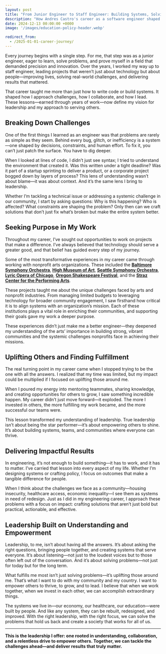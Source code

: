```yaml
---
layout: post
title: "From Junior Engineer to Staff Engineer: Building Systems, Solving Problems"
description: "How Andres Castro's career as a software engineer shaped his leadership approach, focusing on understanding systems, empowering others, and delivering impactful results for communities."
date: 2024-12-13 00:00:00 +0000
image: '/images/education-policy-header.webp'

redirect_from:
  - /2025-01-01-career-journey/
---
```


Every journey begins with a single step. For me, that step was as a junior engineer, eager to learn, solve problems, and prove myself in a field that demanded precision and innovation. Over the years, I worked my way up to staff engineer, leading projects that weren’t just about technology but about people—improving lives, solving real-world challenges, and delivering results that mattered.

That career taught me more than just how to write code or build systems. It shaped how I approach challenges, how I collaborate, and how I lead. These lessons—earned through years of work—now define my vision for leadership and my approach to serving others.

## Breaking Down Challenges

One of the first things I learned as an engineer was that problems are rarely as simple as they seem. Behind every bug, glitch, or inefficiency is a system—one shaped by decisions, constraints, and human effort. To fix it, you can’t just patch the surface. You have to dig deeper.

When I looked at lines of code, I didn’t just see syntax; I tried to understand the environment that created it. Was this written under a tight deadline? Was it part of a startup sprinting to deliver a product, or a corporate project bogged down by layers of process? This lens of understanding wasn’t about blame—it was about context. And it’s the same lens I bring to leadership.

Whether I’m tackling a technical issue or addressing a systemic challenge in our community, I start by asking questions: Why is this happening? Who is affected? What constraints are shaping the problem? Only then can we craft solutions that don’t just fix what’s broken but make the entire system better.

## Seeking Purpose in My Work

Throughout my career, I’ve sought out opportunities to work on projects that make a difference. I’ve always believed that technology should serve a greater good, and that belief has guided every step of my journey.

Some of the most transformative experiences in my career came through working with nonprofit arts organizations. These included the **[Baltimore Symphony Orchestra](https://www.bsomusic.org/)**, **[High Museum of Art](https://www.high.org/)**, **[Seattle Symphony Orchestra](https://seattlesymphony.org/)**, **[Lyric Opera of Chicago](https://www.lyricopera.org/)**, **[Oregon Shakespeare Festival](https://www.osfashland.org/)**, and the **[Straz Center for the Performing Arts](https://www.strazcenter.org/)**.  

These projects taught me about the unique challenges faced by arts and nonprofit industries. From managing limited budgets to leveraging technology for broader community engagement, I saw firsthand how critical it is to align systems with an organization’s mission. Each of these institutions plays a vital role in enriching their communities, and supporting their goals gave my work a deeper purpose.

These experiences didn’t just make me a better engineer—they deepened my understanding of the arts’ importance in building strong, vibrant communities and the systemic challenges nonprofits face in achieving their missions.

## Uplifting Others and Finding Fulfillment

The real turning point in my career came when I stopped trying to be the one with all the answers. I realized that my time was limited, but my impact could be multiplied if I focused on uplifting those around me.

When I poured my energy into mentoring teammates, sharing knowledge, and creating opportunities for others to grow, I saw something incredible happen. My career didn’t just move forward—it exploded. The more I invested in others, the more fulfilling my work became, and the more successful our teams were. 

This lesson transformed my understanding of leadership. True leadership isn’t about being the star performer—it’s about empowering others to shine. It’s about building systems, teams, and communities where everyone can thrive.

## Delivering Impactful Results

In engineering, it’s not enough to build something—it has to work, and it has to matter. I’ve carried that lesson into every aspect of my life. Whether I’m designing systems or crafting policy, I focus on outcomes that make a tangible difference for people.

When I think about the challenges we face as a community—housing insecurity, healthcare access, economic inequality—I see them as systems in need of redesign. Just as I did in my engineering career, I approach these problems with a focus on impact: crafting solutions that aren’t just bold but practical, actionable, and effective.

## Leadership Built on Understanding and Empowerment

Leadership, to me, isn’t about having all the answers. It’s about asking the right questions, bringing people together, and creating systems that serve everyone. It’s about listening—not just to the loudest voices but to those often left out of the conversation. And it’s about solving problems—not just for today but for the long term.

What fulfills me most isn’t just solving problems—it’s uplifting those around me. That’s what I want to do with my community and my country. I want to empower others to thrive, to grow, and to lead. I believe that when we work together, when we invest in each other, we can accomplish extraordinary things.

The systems we live in—our economy, our healthcare, our education—were built by people. And like any system, they can be rebuilt, redesigned, and improved. With the right leadership, with the right focus, we can solve the problems that hold us back and create a society that works for all of us.

---

**This is the leadership I offer: one rooted in understanding, collaboration, and a relentless drive to empower others. Together, we can tackle the challenges ahead—and deliver results that truly matter.**